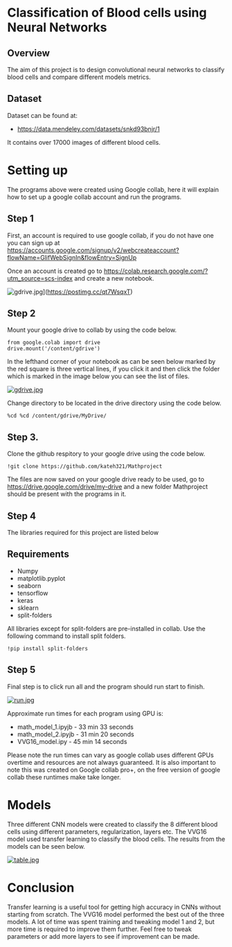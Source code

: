 # Classification of Blood cells using Neural Networks

## Overview
The aim of this project is to design convolutional neural networks to classify blood cells and compare different models metrics. 

## Dataset
Dataset can be found at:
* https://data.mendeley.com/datasets/snkd93bnjr/1

It contains over 17000 images of different blood cells.


# Setting up 

The programs above were created using Google collab, here it will explain how to set up a google collab account and run the programs. 

## Step 1
First, an account is required to use google collab, if you do not have one you can sign up at https://accounts.google.com/signup/v2/webcreateaccount?flowName=GlifWebSignIn&flowEntry=SignUp

Once an account is created go to https://colab.research.google.com/?utm_source=scs-index and create a new notebook.

![gdrive.jpg](https://i.postimg.cc/tgdyHV1Y/gdrive.jpg)](https://postimg.cc/qt7WsqxT)



## Step 2

Mount your google drive to collab by using the code below.

```
from google.colab import drive
drive.mount('/content/gdrive')
```

In the lefthand corner of your notebook as can be seen below marked by the red square is three vertical lines, if you click it and then click the folder which is marked in the image below you can see the list of files.

[![gdrive.jpg](https://i.postimg.cc/c4cbZMTq/gdrive.jpg)](https://postimg.cc/zVVjFh9p)

Change directory to be located in the drive directory using the code below.

```
%cd %cd /content/gdrive/MyDrive/

```




## Step 3.

Clone the github respitory to your google drive using the code below.

```
!git clone https://github.com/kateh321/Mathproject

```


The files are now saved on your google drive ready to be used, go to https://drive.google.com/drive/my-drive and a new folder Mathproject should 
be present with the programs in it.


## Step 4

The libraries required for this project are listed below

## Requirements
* Numpy
* matplotlib.pyplot
* seaborn
* tensorflow
* keras
* sklearn
* split-folders

All libraries except for split-folders are pre-installed in collab. Use the following command to install split folders.

```
!pip install split-folders
```

## Step 5

Final step is to click run all and the program should run start to finish.

[![run.jpg](https://i.postimg.cc/wMN1KQmn/run.jpg)](https://postimg.cc/H8pYX53t)

Approximate run times for each program using GPU is:
* math_model_1.ipyjb -  33 min 33 seconds
* math_model_2.ipyjb - 31 min 20 seconds
* VVG16_model.ipy -    45 min 14 seconds

Please note the run times can vary as google collab uses different GPUs overtime and resources are not always guaranteed. It is also important to note this was created on Google collab pro+, on the free version of google collab these runtimes make take longer. 

# Models

Three different CNN models were created to classify the 8 different blood cells using different parameters, regularization, layers etc. The VVG16 model used transfer learning to classify the blood cells. The results from the models can be seen below.

[![table.jpg](https://i.postimg.cc/4yXp10MB/table.jpg)](https://postimg.cc/r0YdVfqr)

# Conclusion

Transfer learning is a useful tool for getting high accuracy in CNNs without starting from
scratch. The VVG16 model performed the best out of the three models. A lot of time was
spent training and tweaking model 1 and 2, but more time is required to improve them further. Feel free to tweak parameters or add more layers to see if improvement can be made.




